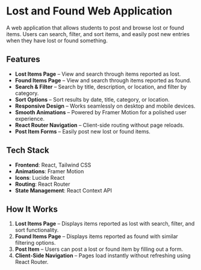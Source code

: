 # Lost and Found Web Application

A web application that allows students to post and browse lost or found items. Users can search, filter, and sort items, and easily post new entries when they have lost or found something.

## Features

- **Lost Items Page** – View and search through items reported as lost.
- **Found Items Page** – View and search through items reported as found.
- **Search & Filter** – Search by title, description, or location, and filter by category.
- **Sort Options** – Sort results by date, title, category, or location.
- **Responsive Design** – Works seamlessly on desktop and mobile devices.
- **Smooth Animations** – Powered by Framer Motion for a polished user experience.
- **React Router Navigation** – Client-side routing without page reloads.
- **Post Item Forms** – Easily post new lost or found items.

## Tech Stack

- **Frontend**: React, Tailwind CSS
- **Animations**: Framer Motion
- **Icons**: Lucide React
- **Routing**: React Router
- **State Management**: React Context API


## How It Works

1. **Lost Items Page** – Displays items reported as lost with search, filter, and sort functionality.
2. **Found Items Page** – Displays items reported as found with similar filtering options.
3. **Post Item** – Users can post a lost or found item by filling out a form.
4. **Client-Side Navigation** – Pages load instantly without refreshing using React Router.



